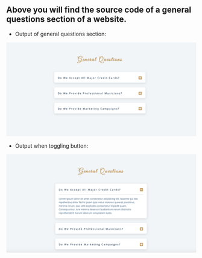 ## Above you will find the source code of a general questions section of a website.

- Output of general questions section:

![output](./output3.png)

- Output when toggling button:

![output](./output4.png)
